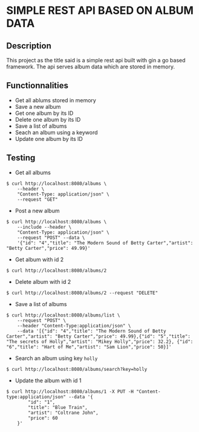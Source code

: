 # SIMPLE REST API BASED ON ALBUM DATA

## Description
This project as the title said is a simple rest api built with gin a go based framework. The api serves album data which are stored in memory.

## Functionnalities
- Get all ablums stored in memory
- Save a new album
- Get one album by its ID
- Delete one album by its ID
- Save a list of albums
- Seach an album using a keyword
- Update one album by its ID

## Testing
- Get all albums
```shell
$ curl http://localhost:8080/albums \
    --header \
    "Content-Type: application/json" \
    --request "GET"
```

- Post a new album
```shell
$ curl http://localhost:8080/albums \
    --include --header \
    "Content-Type: application/json" \
    --request "POST" --data \
    '{"id": "4","title": "The Modern Sound of Betty Carter","artist": "Betty Carter","price": 49.99}'
``` 

- Get album with id 2
```shell
$ curl http://localhost:8080/albums/2
```

- Delete album with id 2
```shell
$ curl http://localhost:8080/albums/2 --request "DELETE"
```

- Save a list of albums
```shell
$ curl http://localhost:8080/albums/list \
    --request "POST" \
    --header "Content-Type:application/json" \
    --data '[{"id": "4","title": "The Modern Sound of Betty Carter","artist": "Betty Carter","price": 49.99},{"id": "5","title": "The secrets of Holly","artist": "Mikey Holly","price": 32.2}, {"id": "6","title": "Hart of Me","artist": "Sam Lion","price": 50}]'
```

- Search an album using key `holly`
```shell
$ curl http://localhost:8080/albums/search?key=holly
```

- Update the album with id 1
```shell
$ curl http://localhost:8080/albums/1 -X PUT -H "Content-type:application/json" --data '{
        "id": "1",
        "title": "Blue Train",
        "artist": "Coltrane John",
        "price": 60
    }'
```